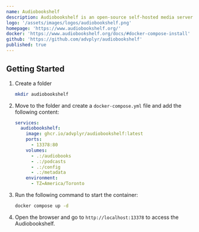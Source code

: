 ```yaml
---
name: Audiobookshelf
description: Audiobookshelf is an open-source self-hosted media server for your audiobooks and podcasts.
logo: '/assets/images/logos/audiobookshelf.png'
homepage: 'https://www.audiobookshelf.org/'
docker: 'https://www.audiobookshelf.org/docs/#docker-compose-install'
github: 'https://github.com/advplyr/audiobookshelf'
published: true
---
```


## Getting Started

1. Create a folder
    ```bash
    mkdir audiobookshelf
    ```
2. Move to the folder and create a `docker-compose.yml` file and add the following content:
    ```yaml
    services:
      audiobookshelf:
        image: ghcr.io/advplyr/audiobookshelf:latest
        ports:
          - 13378:80
        volumes:
          - .:/audiobooks
          - .:/podcasts
          - .:/config
          - .:/metadata
        environment:
          - TZ=America/Toronto
    ```
3. Run the following command to start the container:
    ```bash
    docker compose up -d
    ```
4. Open the browser and go to `http://localhost:13378` to access the Audiobookshelf.